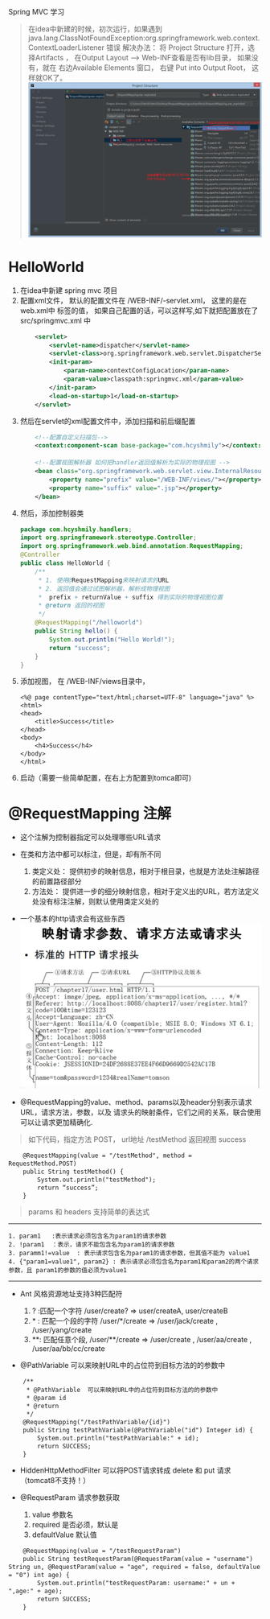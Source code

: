  Spring MVC 学习
> 在idea中新建的时候，初次运行，如果遇到 java.lang.ClassNotFoundException:org.springframework.web.context.ContextLoaderListener 错误
解决办法： 将 Project Structure 打开，选择Artifacts ， 在Output Layout –> Web-INF查看是否有lib目录， 如果没有，就在 右边Available Elements 窗口，
右键 Put into Output Root， 这样就OK了。
![avator](./images/error1.png)

# HelloWorld
1. 在idea中新建 spring mvc 项目
2. 配置xml文件， 默认的配置文件在  /WEB-INF/<servlet-name>-servlet.xml， 这里的<servlet-name>是在 web.xml中
<servlet-name>标签的值， 如果自己配置的话，可以这样写,如下就把配置放在了  src/springmvc.xml 中
    ```xml
        <servlet>
            <servlet-name>dispatcher</servlet-name>
            <servlet-class>org.springframework.web.servlet.DispatcherServlet</servlet-class>
            <init-param>
                <param-name>contextConfigLocation</param-name>
                <param-value>classpath:springmvc.xml</param-value>
            </init-param>
            <load-on-startup>1</load-on-startup>
        </servlet>
    ```
3. 然后在servlet的xml配置文件中，添加扫描和前后缀配置
    ```xml
        <!--配置自定义扫描包-->
        <context:component-scan base-package="com.hcyshmily"></context:component-scan>
    
        <!--配置视图解析器 如何把handler返回值解析为实际的物理视图 -->
        <bean class="org.springframework.web.servlet.view.InternalResourceViewResolver">
            <property name="prefix" value="/WEB-INF/views/"></property>
            <property name="suffix" value=".jsp"></property>
        </bean>
    ```
4. 然后，添加控制器类
    ```java
    package com.hcyshmily.handlers;
    import org.springframework.stereotype.Controller;
    import org.springframework.web.bind.annotation.RequestMapping;
    @Controller
    public class HelloWorld {
        /**
         * 1. 使用@RequestMapping来映射请求的URL
         * 2. 返回值会通过试图解析器，解析成物理视图
         *  prefix + returnValue + suffix 得到实际的物理视图位置
         * @return 返回的视图
         */
        @RequestMapping("/helloworld")
        public String hello() {
            System.out.println("Hello World!");
            return "success";
        }
    }
    ```
5. 添加视图， 在 /WEB-INF/views目录中，
    ```
    <%@ page contentType="text/html;charset=UTF-8" language="java" %>
    <html>
    <head>
        <title>Success</title>
    </head>
    <body>
        <h4>Success</h4>
    </body>
    </html>
    ```
6. 启动（需要一些简单配置，在右上方配置到tomca即可)

# @RequestMapping 注解
 * 这个注解为控制器指定可以处理哪些URL请求
 * 在类和方法中都可以标注，但是，却有所不同
    1. 类定义处： 提供初步的映射信息，相对于根目录，也就是方法处注解路径的前置路径部分
    2. 方法处： 提供进一步的细分映射信息，相对于定义出的URL，若方法定义处没有标注注解，则默认使用类定义处的

 * 一个基本的http请求会有这些东西
![avator](./images/requestHeader.png)

* @RequestMapping的value、method、params以及header分别表示请求URL，请求方法，参数，以及
请求头的映射条件，它们之间的关系，联合使用可以让请求更加精确化.
> 如下代码，指定方法 POST， url地址 /testMethod  返回视图 success
```
    @RequestMapping(value = "/testMethod", method = RequestMethod.POST)
    public String testMethod() {
        System.out.println("testMethod");
        return “success”;
    }
```
> params 和 headers 支持简单的表达式
----
    1. param1   :表示请求必须包含名为param1的请求参数
    2. !param1  ：表示，请求不能包含名为param1的请求参数
    3. paramm1!=value  : 表示请求包含名为param1的请求参数，但其值不能为 value1
    4. {"param1=value1", param2} : 表示请求必须包含名为param1和param2的两个请求参数，且 param1的参数的值必须为value1
----
* Ant 风格资源地址支持3种匹配符
    1. ? :匹配一个字符   /user/create?   => user/createA,  user/createB
    2. \* : 匹配一个段的字符   /user/*/create  => /user/jack/create  , /user/yang/create
    3. \*\*: 匹配任意个段,  /user/**/create  => /user/create   , /user/aa/create , /user/aa/bb/cc/create

* @PathVariable  可以来映射URL中的占位符到目标方法的的参数中
```
    /**
     * @PathVariable  可以来映射URL中的占位符到目标方法的的参数中
     * @param id
     * @return
     */
    @RequestMapping("/testPathVariable/{id}")
    public String testPathVariable(@PathVariable("id") Integer id) {
        System.out.println("testPathVariable:" + id);
        return SUCCESS;
    }
```

* HiddenHttpMethodFilter 可以将POST请求转成 delete 和 put 请求（tomcat8不支持！）

* @RequestParam 请求参数获取
    1. value 参数名
    2. required 是否必须，默认是
    3. defaultValue 默认值
```
    @RequestMapping(value = "/testRequestParam")
    public String testRequestParam(@RequestParam(value = "username") String un, @RequestParam(value = "age", required = false, defaultValue = "0") int age) {
        System.out.println("testRequestParam: username:" + un + ",age:" + age);
        return SUCCESS;
    }
```












